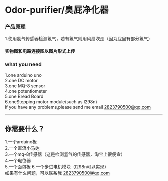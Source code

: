 # Odor-purifier/臭屁净化器
### 产品原理
1.使用氢气传感器检测氢气，若有氢气则用风扇吹走（因为屁里有部分氢气）      
#### 实物图和电路连接图以图片形式上传
### what you need
1.one arduino uno    
2.one DC motor    
3.one MQ-8 sensor   
4.one potentiometer    
5.one Bread Board   
6.oneStepping motor module(such as l298n)        
if you have any problems,please send me email 2823790500@qq.com
********


## 你需要什么？
1.一个arduino板    
2.一个直流小马达    
3.一个mq-8传感器（这是检测氢气的传感器，淘宝上很便宜）    
4.一个电位器       
5.一个面包板
6.一个步进电机模块（l298n可以实现）            
如果有什么问题，可以联系我 2823790500@qq.com      

